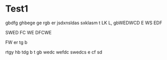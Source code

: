 # Test1
gbdfg
ghbege
ge
rgb
er
jsdxnsldas
sxklasm
t
LK
L,
gbWEDWCD
E
WS
EDF

SWED
FC
WE
DFCWE

FW
er
tg
b

rtgy
hb
tdg
b
t
gb
wedc
wefdc
swedcs
e
cf
sd
